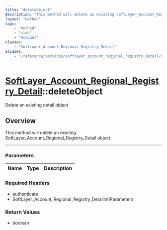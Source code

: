 ```yaml
---
title: "deleteObject"
description: "This method will delete an existing SoftLayer_Account_Regional_Registry_Detail object."
layout: "method"
tags:
    - "method"
    - "sldn"
    - "Account"
classes:
    - "SoftLayer_Account_Regional_Registry_Detail"
aliases:
    - "/reference/services/softlayer_account_regional_registry_detail/deleteObject"
---
```

# [SoftLayer_Account_Regional_Registry_Detail](/reference/services/SoftLayer_Account_Regional_Registry_Detail)::deleteObject

Delete an existing detail object


## Overview 
This method will delete an existing SoftLayer_Account_Regional_Registry_Detail object. 

-----

### Parameters 
|Name | Type | Description |
| --- | --- | --- |


### Required Headers
* authenticate
* SoftLayer_Account_Regional_Registry_DetailInitParameters


### Return Values
* boolean




